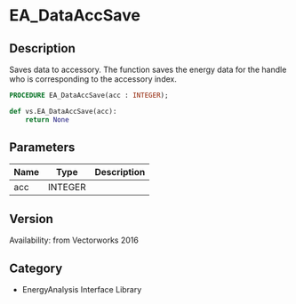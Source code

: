 # EA_DataAccSave

## Description
Saves data to accessory. The function saves the energy data for the handle who is corresponding to the accessory index.

```pascal
PROCEDURE EA_DataAccSave(acc : INTEGER);
```

```python
def vs.EA_DataAccSave(acc):
    return None
```

## Parameters
|Name|Type|Description|
|---|---|---|
|acc|INTEGER|   |

## Version
Availability: from Vectorworks 2016

## Category
* EnergyAnalysis Interface Library

